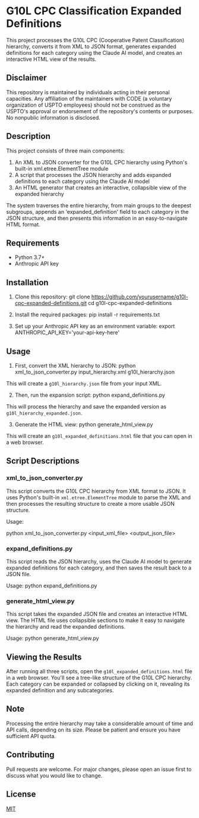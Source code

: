 # G10L CPC Classification Expanded Definitions

This project processes the G10L CPC (Cooperative Patent Classification) hierarchy, converts it from XML to JSON format, generates expanded definitions for each category using the Claude AI model, and creates an interactive HTML view of the results.

## Disclaimer

This repository is maintained by individuals acting in their personal capacities. Any affiliation of the maintainers with CODE (a voluntary organization of USPTO employees) should not be construed as the USPTO's approval or endorsement of the repository's contents or purposes. No nonpublic information is disclosed.

## Description

This project consists of three main components:
1. An XML to JSON converter for the G10L CPC hierarchy using Python's built-in xml.etree.ElementTree module
2. A script that processes the JSON hierarchy and adds expanded definitions to each category using the Claude AI model
3. An HTML generator that creates an interactive, collapsible view of the expanded hierarchy

The system traverses the entire hierarchy, from main groups to the deepest subgroups, appends an 'expanded_definition' field to each category in the JSON structure, and then presents this information in an easy-to-navigate HTML format.

## Requirements

- Python 3.7+
- Anthropic API key

## Installation

1. Clone this repository:
git clone https://github.com/yourusername/g10l-cpc-expanded-definitions.git
cd g10l-cpc-expanded-definitions

2. Install the required packages:
pip install -r requirements.txt

3. Set up your Anthropic API key as an environment variable:
export ANTHROPIC_API_KEY='your-api-key-here'


## Usage

1. First, convert the XML hierarchy to JSON:
python xml_to_json_converter.py 
input_hierarchy.xml 
g10l_hierarchy.json

This will create a `g10l_hierarchy.json` file from your input XML.

2. Then, run the expansion script:
python expand_definitions.py

This will process the hierarchy and save the expanded version as `g10l_hierarchy_expanded.json`.

3. Generate the HTML view:
python generate_html_view.py

This will create an `g10l_expanded_definitions.html` file that you can open in a web browser.

## Script Descriptions

### xml_to_json_converter.py

This script converts the G10L CPC hierarchy from XML format to JSON. It uses Python's built-in `xml.etree.ElementTree` module to parse the XML and then processes the resulting structure to create a more usable JSON structure.

Usage:

python xml_to_json_converter.py 
<input_xml_file> 
<output_json_file>

### expand_definitions.py

This script reads the JSON hierarchy, uses the Claude AI model to generate expanded definitions for each category, and then saves the result back to a JSON file.

Usage:
python expand_definitions.py

### generate_html_view.py

This script takes the expanded JSON file and creates an interactive HTML view. The HTML file uses collapsible sections to make it easy to navigate the hierarchy and read the expanded definitions.

Usage:
python generate_html_view.py

## Viewing the Results

After running all three scripts, open the `g10l_expanded_definitions.html` file in a web browser. You'll see a tree-like structure of the G10L CPC hierarchy. Each category can be expanded or collapsed by clicking on it, revealing its expanded definition and any subcategories.

## Note

Processing the entire hierarchy may take a considerable amount of time and API calls, depending on its size. Please be patient and ensure you have sufficient API quota.

## Contributing

Pull requests are welcome. For major changes, please open an issue first to discuss what you would like to change.

## License

[MIT](https://choosealicense.com/licenses/mit/)
